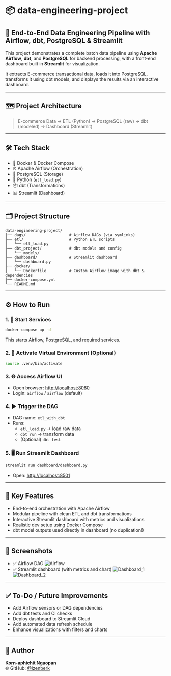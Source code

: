# 📦 data-engineering-project

## 🚀 End-to-End Data Engineering Pipeline with Airflow, dbt, PostgreSQL & Streamlit

This project demonstrates a complete batch data pipeline using **Apache Airflow**, **dbt**, and **PostgreSQL** for backend processing, with a front-end dashboard built in **Streamlit** for visualization.

It extracts E-commerce transactional data, loads it into PostgreSQL, transforms it using dbt models, and displays the results via an interactive dashboard.

---

## 🗺️ Project Architecture

> E-commerce Data → ETL (Python) → PostgreSQL (raw) → dbt (modeled) → Dashboard (Streamlit)

---

## 🛠️ Tech Stack

- 🐳 Docker & Docker Compose
- ⏰ Apache Airflow (Orchestration)
- 🐘 PostgreSQL (Storage)
- 🐍 Python (`etl_load.py`)
- 📦 dbt (Transformations)
- 📊 Streamlit (Dashboard)

---

## 🗂️ Project Structure

```
data-engineering-project/
├── dags/                   # Airflow DAGs (via symlinks)
├── etl/                    # Python ETL scripts
│   └── etl_load.py
├── dbt_project/            # dbt models and config
│   └── models/
├── dashboard/              # Streamlit dashboard
│   └── dashboard.py
├── docker/                 
│   └── Dockerfile          # Custom Airflow image with dbt & dependencies
├── docker-compose.yml
└── README.md
```

---

## ⚙️ How to Run

### 1. 🐳 Start Services

```bash
docker-compose up -d
```

This starts Airflow, PostgreSQL, and required services.

### 2. 🧪 Activate Virtual Environment (Optional)

```bash
source .venv/bin/activate
```

### 3. 🌐 Access Airflow UI

- Open browser: [http://localhost:8080](http://localhost:8080)
- Login: `airflow` / `airflow` (default)

### 4. ▶️ Trigger the DAG

- DAG name: `etl_with_dbt`
- Runs:
  - `etl_load.py` → load raw data
  - `dbt run` → transform data
  - (Optional) `dbt test`

### 5. 🖥️ Run Streamlit Dashboard

```bash
streamlit run dashboard/dashboard.py
```

- Open: [http://localhost:8501](http://localhost:8501)

---

## 🧠 Key Features

- End-to-end orchestration with Apache Airflow
- Modular pipeline with clean ETL and dbt transformations
- Interactive Streamlit dashboard with metrics and visualizations
- Realistic dev setup using Docker Compose
- dbt model outputs used directly in dashboard (no duplication!)

---

## 📸 Screenshots

- ✅ Airflow DAG
  ![Airflow](https://github.com/user-attachments/assets/f3bb32a5-8452-449c-8048-c3ab41bc9555)
- ✅ Streamlit dashboard (with metrics and chart)
  ![Dashboard_1](https://github.com/user-attachments/assets/eaeaeede-93b1-4c29-8366-47194e2abdf8)
  ![Dashboard_2](https://github.com/user-attachments/assets/415a4bc0-969b-40d1-b79c-47ea123f4481)

---

## ✅ To-Do / Future Improvements

- Add Airflow sensors or DAG dependencies
- Add dbt tests and CI checks
- Deploy dashboard to Streamlit Cloud
- Add automated data refresh schedule
- Enhance visualizations with filters and charts





---

## 👤 Author

**Korn-aphichit Ngaopan**\
🌐 GitHub: [@Izenberk](https://github.com/Izenberk)
